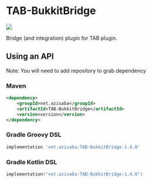 # TAB-BukkitBridge

![](https://img.shields.io/maven-metadata/v?metadataUrl=https%3A%2F%2Frepo.acrylicstyle.xyz%2Frepository%2Fmaven-public%2Fnet%2Fazisaba%2FTAB-BukkitBridge%2Fmaven-metadata.xml)

Bridge (and integration) plugin for TAB plugin.

## Using an API

Note: You will need to add repository to grab dependency

### Maven

```xml
<dependency>
    <groupId>net.azisaba</groupId>
    <artifactId>TAB-BukkitBridge</artifactId>
    <version>version</version>
</dependency>
```

### Gradle Groovy DSL

```groovy
implementation 'net.azisaba:TAB-BukkitBridge:1.4.0'
```

### Gradle Kotlin DSL

```kotlin
implementation("net.azisaba:TAB-BukkitBridge:1.4.0")
```

